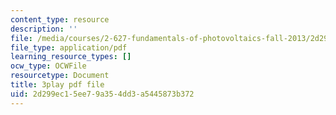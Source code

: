```yaml
---
content_type: resource
description: ''
file: /media/courses/2-627-fundamentals-of-photovoltaics-fall-2013/2d299ec15ee79a354dd3a5445873b372_KUjWMEBSS8Q.pdf
file_type: application/pdf
learning_resource_types: []
ocw_type: OCWFile
resourcetype: Document
title: 3play pdf file
uid: 2d299ec1-5ee7-9a35-4dd3-a5445873b372
---
```

